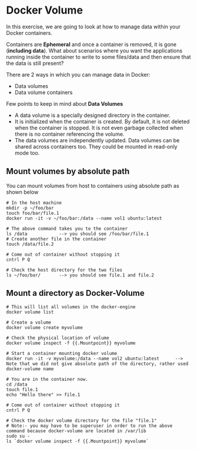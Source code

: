 # Docker Volume

In this exercise, we are going to look at how to manage data within your Docker containers.

Containers are **Ephemeral** and once a container is removed, it is gone (**including data**). What about scenarios where you want the applications running inside the container to write to some files/data and then ensure that the data is still present?

There are 2 ways in which you can manage data in Docker:

* Data volumes
* Data volume containers


Few points to keep in mind about **Data Volumes**

* A data volume is a specially designed directory in the container.
* It is initialized when the container is created. By default, it is not deleted when the container is stopped. It is not even garbage collected when there is no container referencing the volume.
* The data volumes are independently updated. Data volumes can be shared across containers too. They could be mounted in read-only mode too.

## Mount volumes by absolute path
You can mount volumes from host to containers using absolute path as shown below

```
# In the host machine
mkdir -p ~/foo/bar
touch foo/bar/file.1
docker run -it -v ~/foo/bar:/data --name vol1 ubuntu:latest

# The above command takes you to the container
ls /data 			--> you should see /foo/bar/file.1
# Create another file in the container
touch /data/file.2

# Come out of container without stopping it
cntrl P Q

# Check the host directory for the two files
ls ~/foo/bar/		--> you should see file.1 and file.2
```


## Mount a directory as Docker-Volume

```
# This will list all volumes in the docker-engine
docker volume list

# Create a volume
docker volume create myvolume

# Check the physical location of volume
docker volume inspect -f {{.Mountpoint}} myvolume

# Start a container mounting docker volume
docker run -it -v myvolume:/data --name vol2 ubuntu:latest		--> Note that we did not give absolute path of the directory, rather used docker-volume name

# You are in the container now.
cd /data
touch file.1
echo "Hello there" >> file.1

# Come out of container without stopping it
cntrl P Q

# Check the docker volume directory for the file "file.1"
# Note:- you may have to be superuser in order to run the above command because docker-volume are located in /var/lib
sudo su -
ls `docker volume inspect -f {{.Mountpoint}} myvolume`
```

